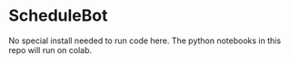 # ScheduleBot

No special install needed to run code here. The python notebooks in this repo will run on colab.

